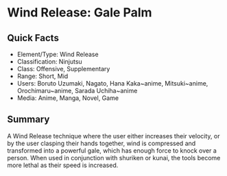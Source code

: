 # Wind Release: Gale Palm

## Quick Facts
- Element/Type: Wind Release
- Classification: Ninjutsu
- Class: Offensive, Supplementary
- Range: Short, Mid
- Users: Boruto Uzumaki, Nagato, Hana Kaka~anime, Mitsuki~anime, Orochimaru~anime, Sarada Uchiha~anime
- Media: Anime, Manga, Novel, Game

## Summary
A Wind Release technique where the user either increases their velocity, or by the user clasping their hands together, wind is compressed and transformed into a powerful gale, which has enough force to knock over a person. When used in conjunction with shuriken or kunai, the tools become more lethal as their speed is increased.
